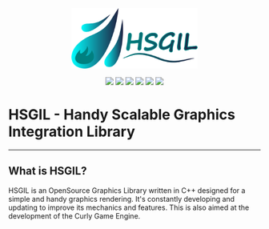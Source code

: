 <p align="center">
    <a href="#"><img src="other/res/logoH.png?raw=true" width="50%"></a>
</p>

<p align="center">
    <a href="https://github.com/AsulconS/HSGIL/releases/tag/v0.1.0"><img src="https://img.shields.io/github/v/release/AsulconS/HSGIL"></a>
    <a href="#"><img src="https://img.shields.io/github/last-commit/AsulconS/HSGIL"></a>
    <a href="#"><img src="https://img.shields.io/github/commit-activity/y/AsulconS/HSGIL"></a>
    <a href="https://github.com/AsulconS/HSGIL/issues"><img src="https://img.shields.io/github/issues/AsulconS/HSGIL"></a>
    <a href="https://github.com/AsulconS/HSGIL/pulls"><img src="https://img.shields.io/github/issues-pr/AsulconS/HSGIL"></a>
    <a href="#"><img src="https://img.shields.io/github/stars/AsulconS/HSGIL"></a>
</p>

# HSGIL - Handy Scalable Graphics Integration Library
---

## What is HSGIL?

HSGIL is an OpenSource Graphics Library written in C++ designed for a simple and handy graphics rendering. It's constantly developing and updating to improve its mechanics and features. This is also aimed at the development of the Curly Game Engine.
